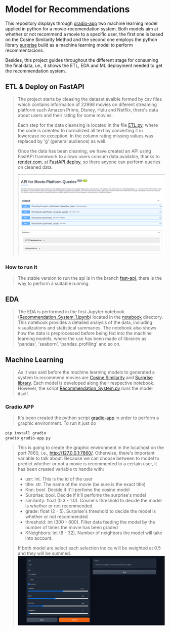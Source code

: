 # Model for Recommendations

This repository displays through [gradio-app](https://github.com/gradio-app/gradio) two machine learning model applied in python for a movie-recomendation system. Both models aim at whether or not recommend a movie to a specific user, the first one is based on the Cosine Similarity Method and the second one employs the python library [surprise](https://github.com/NicolasHug/Surprise) build as a machine learning model to perform recommentacions.

Besides, this project guides throughout the different stage for consuming the final data, i.e., it shows the ETL, EDA and ML deployment needed to get the recommendation system.

## ETL & Deploy on FastAPI
> The project starts by cleasing the dataset avaible formed by csv files which contains informaiton of 22998 movies on diferent streaming platform such Amazon Prime, Disney, Hulu and Netflix, there's data about users and their rating for some movies.
>
> Each step for the data cleansing is located in the file [ETL.py](https://github.com/jpradas1/A_Model_Recommendation/blob/main/ETL.py), where the code is oriented to normalized all text by converting it in lowercase no exception. In the column rating missing values was replaced by 'g' (general audience) as well.
>
> Once the data has been cleaning, we have created an API using FastAPI framework to allows users consum data available, thanks to [render.com](https://render.com/), at [FastAPI deploy](https://a-model-recommendation.onrender.com/docs), so there anyone can perform queries on cleaned data.
>
> <img src=".src/fastapi.png" width="800">
### How to run it
> The stable version to run the api is in the branch [fast-api](https://github.com/jpradas1/A_Model_Recommendation/tree/fast-api), there is the way to perform a suitable running.
## EDA
> The EDA is performed in the first Jupyter notebook ([Recommendation_System_1.ipynb](https://github.com/jpradas1/A_Model_Recommendation/blob/main/notebooks/Recommendation_System_1.ipynb)) located in the [notebook](https://github.com/jpradas1/A_Model_Recommendation/tree/main/notebooks) directory. This notebook provides a detailed analysis of the data, including visualizations and statistical summaries. The notebook also shows how the data is preprocessed before being fed into the machine learning models, where the use has been made of libraries as 'pandas', 'seaborn', 'pandas_profiling' and so on.
>
## Machine Learning
> As it was said before the machine learning models to generated a system to recommend movies are [Cosine Similarity](https://github.com/jpradas1/A_Model_Recommendation/blob/main/notebooks/Recommendation_System_2.ipynb) and [Surprise library](https://github.com/jpradas1/A_Model_Recommendation/blob/main/notebooks/Recommendation_System_3.ipynb). Each model is developed along their respective notebook. However, the script [Recommendation_System.py](https://github.com/jpradas1/A_Model_Recommendation/blob/main/Recommendation_System.py) runs the model itself.
### Gradio APP
> It's been created the python script [gradio-app](https://github.com/jpradas1/A_Model_Recommendation/blob/main/gradio-app.py) in order to perform a graphic environment. To run it just do
```
pip install gradio
gradio gradio-app.py
```
> This is going to create the graphic environment in the localhost on the port 7860, i.e., http://127.0.0.1:7860/.
> Otherwise, there's important variable to talk about:
> Because we can choose between to model to predict whether or not a movie is recommented to a certain user, it has been created variable to handle with:
> - usr: int. This is the id of the user
> - title: str. The name of the movie (be sure is the exact title)
> - Knn: bool. Decide if it'll perfome the cosine model
> - Surprise: bool. Decide if it'll perfome the surprise's model
> - similarity: float (0.3 - 1.0). Cosine's threshold to decide the model is whether or not recommended
> - grade: float (2 - 5). Surprise's threshold to decide the model is whether or not recommended
> - threshold: int (300 - 600). Filter data feeding the model by the number of times the movie has been graded
> - KNeighbors: int (8 - 32). Number of neighbors the model will take into account.
>
> If both model are select each selection indice will be weighted at 0.5 and they will be summed.
> <img src=".src/gradio-app.png" width="1000">
